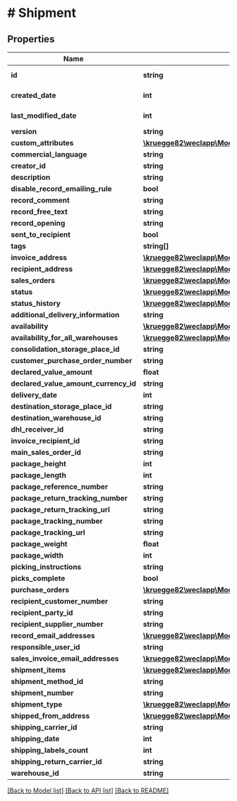 # # Shipment

## Properties

Name | Type | Description | Notes
------------ | ------------- | ------------- | -------------
**id** | **string** |  | [optional] [readonly]
**created_date** | **int** |  | [optional] [readonly]
**last_modified_date** | **int** |  | [optional] [readonly]
**version** | **string** |  | [optional]
**custom_attributes** | [**\kruegge82\weclapp\Model\CustomAttribute[]**](CustomAttribute.md) |  | [optional]
**commercial_language** | **string** |  | [optional]
**creator_id** | **string** |  | [optional]
**description** | **string** |  | [optional]
**disable_record_emailing_rule** | **bool** |  | [optional]
**record_comment** | **string** |  | [optional]
**record_free_text** | **string** |  | [optional]
**record_opening** | **string** |  | [optional]
**sent_to_recipient** | **bool** |  | [optional]
**tags** | **string[]** |  | [optional]
**invoice_address** | [**\kruegge82\weclapp\Model\RecordAddress**](RecordAddress.md) |  | [optional]
**recipient_address** | [**\kruegge82\weclapp\Model\RecordAddress**](RecordAddress.md) |  | [optional]
**sales_orders** | [**\kruegge82\weclapp\Model\OnlyId[]**](OnlyId.md) |  | [optional]
**status** | [**\kruegge82\weclapp\Model\ShipmentStatusType**](ShipmentStatusType.md) |  | [optional]
**status_history** | [**\kruegge82\weclapp\Model\ShipmentStatus[]**](ShipmentStatus.md) |  | [optional]
**additional_delivery_information** | **string** |  | [optional]
**availability** | [**\kruegge82\weclapp\Model\DispositionInfoAvailabilityType**](DispositionInfoAvailabilityType.md) |  | [optional]
**availability_for_all_warehouses** | [**\kruegge82\weclapp\Model\DispositionInfoAvailabilityType**](DispositionInfoAvailabilityType.md) |  | [optional]
**consolidation_storage_place_id** | **string** |  | [optional]
**customer_purchase_order_number** | **string** |  | [optional]
**declared_value_amount** | **float** |  | [optional]
**declared_value_amount_currency_id** | **string** |  | [optional]
**delivery_date** | **int** |  | [optional]
**destination_storage_place_id** | **string** |  | [optional]
**destination_warehouse_id** | **string** |  | [optional]
**dhl_receiver_id** | **string** |  | [optional]
**invoice_recipient_id** | **string** |  | [optional]
**main_sales_order_id** | **string** |  | [optional]
**package_height** | **int** |  | [optional]
**package_length** | **int** |  | [optional]
**package_reference_number** | **string** |  | [optional]
**package_return_tracking_number** | **string** |  | [optional]
**package_return_tracking_url** | **string** |  | [optional]
**package_tracking_number** | **string** |  | [optional]
**package_tracking_url** | **string** |  | [optional]
**package_weight** | **float** |  | [optional]
**package_width** | **int** |  | [optional]
**picking_instructions** | **string** |  | [optional]
**picks_complete** | **bool** |  | [optional]
**purchase_orders** | [**\kruegge82\weclapp\Model\OnlyId[]**](OnlyId.md) |  | [optional]
**recipient_customer_number** | **string** |  | [optional]
**recipient_party_id** | **string** |  | [optional]
**recipient_supplier_number** | **string** |  | [optional]
**record_email_addresses** | [**\kruegge82\weclapp\Model\EmailAddresses**](EmailAddresses.md) |  | [optional]
**responsible_user_id** | **string** |  | [optional]
**sales_invoice_email_addresses** | [**\kruegge82\weclapp\Model\EmailAddresses**](EmailAddresses.md) |  | [optional]
**shipment_items** | [**\kruegge82\weclapp\Model\ShipmentItem[]**](ShipmentItem.md) |  | [optional]
**shipment_method_id** | **string** |  | [optional]
**shipment_number** | **string** |  | [optional]
**shipment_type** | [**\kruegge82\weclapp\Model\ShipmentOutType**](ShipmentOutType.md) |  | [optional]
**shipped_from_address** | [**\kruegge82\weclapp\Model\RecordAddress**](RecordAddress.md) |  | [optional]
**shipping_carrier_id** | **string** |  | [optional]
**shipping_date** | **int** |  | [optional]
**shipping_labels_count** | **int** |  | [optional]
**shipping_return_carrier_id** | **string** |  | [optional]
**warehouse_id** | **string** |  | [optional]

[[Back to Model list]](../../README.md#models) [[Back to API list]](../../README.md#endpoints) [[Back to README]](../../README.md)

